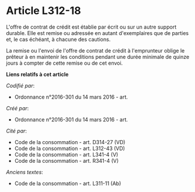 # Article L312-18

L'offre de contrat de crédit est établie par écrit ou sur un autre support durable. Elle est remise ou adressée en autant
d'exemplaires que de parties et, le cas échéant, à chacune des cautions.

La remise ou l'envoi de l'offre de contrat de crédit à l'emprunteur oblige le prêteur à en maintenir les conditions pendant
une durée minimale de quinze jours à compter de cette remise ou de cet envoi.

**Liens relatifs à cet article**

_Codifié par_:

  - Ordonnance n°2016-301 du 14 mars 2016 - art.

_Créé par_:

  - Ordonnance n°2016-301 du 14 mars 2016 - art.

_Cité par_:

  - Code de la consommation - art. D314-27 (VD)
  - Code de la consommation - art. L312-43 (VD)
  - Code de la consommation - art. L341-4 (V)
  - Code de la consommation - art. R341-4 (V)

_Anciens textes_:

  - Code de la consommation - art. L311-11 (Ab)

